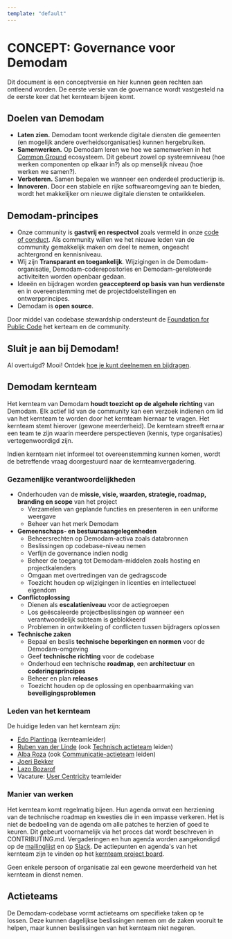 ```yaml
---
template: "default"
---
```


# CONCEPT: Governance voor Demodam

Dit document is een conceptversie en hier kunnen geen rechten aan ontleend worden. De eerste versie van de governance wordt vastgesteld na de eerste keer dat het kernteam bijeen komt.

## Doelen van Demodam

* **Laten zien.** Demodam toont werkende digitale diensten die gemeenten (en mogelijk andere overheidsorganisaties) kunnen hergebruiken.
* **Samenwerken.** Op Demodam leren we hoe we samenwerken in het [Common Ground](https://commonground.nl/) ecosysteem. Dit gebeurt zowel op systeemniveau (hoe werken componenten op elkaar in?) als op menselijk niveau (hoe werken we samen?).
* **Verbeteren.** Samen bepalen we wanneer een onderdeel productierijp is.
* **Innoveren.** Door een stabiele en rijke softwareomgeving aan te bieden, wordt het makkelijker om nieuwe digitale diensten te ontwikkelen.

## Demodam-principes

* Onze community is **gastvrij en respectvol** zoals vermeld in onze [code of conduct](CODE_OF_CONDUCT.md). Als community willen we het nieuwe leden van de community gemakkelijk maken om deel te nemen, ongeacht achtergrond en kennisniveau.
* Wij zijn **Transparant en toegankelijk**. Wijzigingen in de Demodam-organisatie, Demodam-coderepositories en Demodam-gerelateerde activiteiten worden openbaar gedaan.
* Ideeën en bijdragen worden **geaccepteerd op basis van hun verdienste** en in overeenstemming met de projectdoelstellingen en ontwerpprincipes.
* Demodam is **open source**.

Door middel van codebase stewardship ondersteunt de [Foundation for Public Code](https://publiccode.net/) het kerteam en de community.

## Sluit je aan bij Demodam!
Al overtuigd? Mooi! Ontdek [hoe je kunt deelnemen en bijdragen](https://demodam.org/contributing).

## Demodam kernteam

Het kernteam van Demodam **houdt toezicht op de algehele richting** van Demodam. Elk actief lid van de community kan een verzoek indienen om lid van het kernteam te worden door het kernteam hiernaar te vragen. Het kernteam stemt hierover (gewone meerderheid). De kernteam streeft ernaar een team te zijn waarin meerdere perspectieven (kennis, type organisaties) vertegenwoordigd zijn.

Indien kernteam niet informeel tot overeenstemming kunnen komen, wordt de betreffende vraag doorgestuurd naar de kernteamvergadering.

### Gezamenlijke verantwoordelijkheden

* Onderhouden van de **missie, visie, waarden, strategie, roadmap, branding en scope** van het project
   * Verzamelen van geplande functies en presenteren in een uniforme weergave
   * Beheer van het merk Demodam
* **Gemeenschaps- en bestuursaangelegenheden**
   * Beheersrechten op Demodam-activa zoals databronnen
   * Beslissingen op codebase-niveau nemen
   * Verfijn de governance indien nodig
   * Beheer de toegang tot Demodam-middelen zoals hosting en projectkalenders
   * Omgaan met overtredingen van de gedragscode
   * Toezicht houden op wijzigingen in licenties en intellectueel eigendom
* **Conflictoplossing**
   * Dienen als **escalatieniveau** voor de actiegroepen
   * Los geëscaleerde projectbeslissingen op wanneer een verantwoordelijk subteam is geblokkeerd
   * Problemen in ontwikkeling of conflicten tussen bijdragers oplossen
* **Technische zaken**
   * Bepaal en beslis **technische beperkingen en normen** voor de Demodam-omgeving
   * Geef **technische richting** voor de codebase
   * Onderhoud een technische **roadmap**, een **architectuur** en **coderingsprincipes**
   * Beheer en plan **releases**
   * Toezicht houden op de oplossing en openbaarmaking van **beveiligingsproblemen**

### Leden van het kernteam
De huidige leden van het kernteam zijn:
* [Edo Plantinga](https://www.linkedin.com/in/edoplantinga/) (kernteamleider)
* [Ruben van der Linde](https://www.linkedin.com/in/rubenlinde) (ook [Technisch actieteam](https://demodam.org/contributing/) leiden)
* [Alba Roza](https://www.linkedin.com/in/albaroza) (ook [Communicatie-actieteam](https://demodam.org/contributing/) leiden)
* [Joeri Bekker](https://www.linkedin.com/in/joeribekker/)
* [Lazo Bozarof](https://www.linkedin.com/in/lazobozarov/)
* Vacature: [User Centricity](https://demodam.org/contributing/) teamleider

### Manier van werken
Het kernteam komt regelmatig bijeen. Hun agenda omvat een herziening van de technische roadmap en kwesties die in een impasse verkeren. Het is niet de bedoeling van de agenda om alle patches te herzien of goed te keuren. Dit gebeurt voornamelijk via het proces dat wordt beschreven in CONTRIBUTING.md. Vergaderingen en hun agenda worden aangekondigd op de [mailinglijst](https://lists.publiccode.net/mailman/postorius/lists/demodam-discuss.lists.publiccode.net/) en op [Slack](https://samenorganiseren.slack.com/archives/C01S2QM81V4). De actiepunten en agenda's van het kernteam zijn te vinden op het [kernteam project board](https://github.com/demodam/demodam.org/projects/2).

Geen enkele persoon of organisatie zal een gewone meerderheid van het kernteam in dienst nemen.

## Actieteams

De Demodam-codebase vormt actieteams om specifieke taken op te lossen. Deze kunnen dagelijkse beslissingen nemen om de zaken vooruit te helpen, maar kunnen beslissingen van het kernteam niet negeren.
